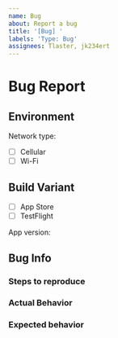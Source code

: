 ```yaml
---
name: Bug
about: Report a bug
title: '[Bug] '
labels: 'Type: Bug'
assignees: Tlaster, jk234ert
---
```


# Bug Report

## Environment

Network type:

- [ ] Cellular
- [ ] Wi-Fi

## Build Variant

- [ ] App Store
- [ ] TestFlight

App version: 
<!--Version Code here-->

## Bug Info

### Steps to reproduce

<!--How to reproduce this bug?-->

### Actual Behavior

<!--What happened?-->

###  Expected behavior

<!--What is the expected behavior-->